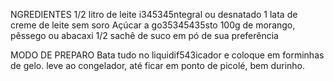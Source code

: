 NGREDIENTES
    1/2 litro de leite i345345ntegral ou desnatado
    1 lata de creme de leite sem soro
    Açúcar a go35345435sto
    100g de morango, pêssego ou abacaxi
    1/2 sachê de suco em pó de sua preferência

MODO DE PREPARO
    Bata tudo no liquidif543icador e coloque em forminhas de gelo. leve ao congelador, até ficar em ponto de picolé, bem durinho.
